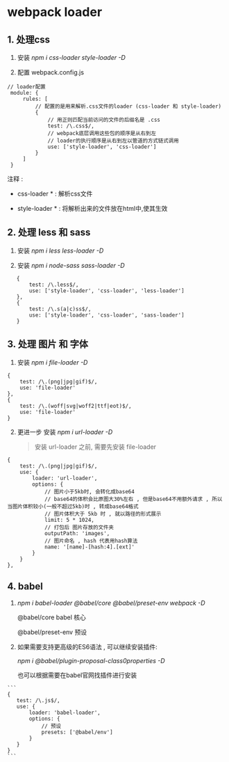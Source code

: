 # webpack loader

## 1. 处理css

   1. 安装 *npm i css-loader style-loader -D*
   
   2. 配置 webpack.config.js
   
   ```
   // loader配置
    module: {
        rules: [
            // 配置的是用来解析.css文件的loader (css-loader 和 style-loader)
            {
                // 用正则匹配当前访问的文件的后缀名是 .css
                test: /\.css$/,
                // webpack底层调用这些包的顺序是从右到左
                // loader的执行顺序是从右到左以管道的方式链式调用
                use: ['style-loader', 'css-loader']
            }
        ]
    }
   ```
   
   注释 : 
     
   * css-loader * : 解析css文件
     
   * style-loader * : 将解析出来的文件放在html中,使其生效
   
 
 ## 2. 处理 less 和 sass 
 
   1. 安装 *npm i less less-loader -D*
   
   2. 安装 *npm i node-sass sass-loader -D*
   
   ```
      {
          test: /\.less$/,
          use: ['style-loader', 'css-loader', 'less-loader']
      },
      {
          test: /\.s(a|c)ss$/,
          use: ['style-loader', 'css-loader', 'sass-loader']
      }
   ```
   
 ## 3. 处理 图片 和 字体
 
   1. 安装 *npm i file-loader -D*
   
   ```
   {
       test: /\.(png|jpg|gif)$/,
       use: 'file-loader'
   },
   {
       test: /\.(woff|svg|woff2|ttf|eot)$/,
       use: 'file-loader'
   }
   ```
  
  2. 更进一步 安装 *npm i url-loader -D*
  
     > 安装 url-loader 之前, 需要先安装 file-loader

   ```
   {
       test: /\.(png|jpg|gif)$/,
       use: {
           loader: 'url-loader',
           options: {
               // 图片小于5kb时, 会转化成base64
               // base64的体积会比原图大30%左右 , 但是base64不用额外请求 , 所以当图片体积较小(一般不超过5kb)时 , 转成base64格式
               // 图片体积大于 5kb 时 , 就以路径的形式展示
               limit: 5 * 1024,
               // 打包后 图片存放的文件夹
               outputPath: 'images',
               // 图片命名 , hash 代表用hash算法
               name: '[name]-[hash:4].[ext]'
           }
       }
   },
   ```
   
   ## 4. babel
   
   1. *npm i babel-loader @babel/core @babel/preset-env webpack -D*
   
       @babel/core babel 核心
       
       @babel/preset-env 预设
      
   2. 如果需要支持更高级的ES6语法 , 可以继续安装插件:
      
         *npm i @babel/plugin-proposal-class0properties -D*
         
         也可以根据需要在babel官网找插件进行安装
         
    ```
    {
       test: /\.js$/,
       use: {
           loader: 'babel-loader',
           options: {
               // 预设
               presets: ['@babel/env']
           }
       }
    }
    ```
